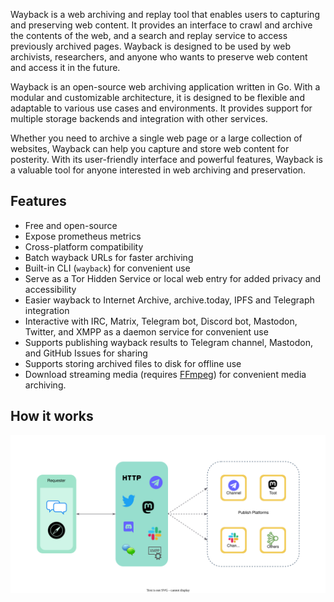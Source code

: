 Wayback is a web archiving and replay tool that enables users to capturing and preserving web content. It provides an interface to crawl and archive the contents of the web, and a search and replay service to access previously archived pages. Wayback is designed to be used by web archivists, researchers, and anyone who wants to preserve web content and access it in the future.

Wayback is an open-source web archiving application written in Go. With a modular and customizable architecture, it is designed to be flexible and adaptable to various use cases and environments. It provides support for multiple storage backends and integration with other services.

Whether you need to archive a single web page or a large collection of websites, Wayback can help you capture and store web content for posterity. With its user-friendly interface and powerful features, Wayback is a valuable tool for anyone interested in web archiving and preservation.

## Features

- Free and open-source
- Expose prometheus metrics
- Cross-platform compatibility
- Batch wayback URLs for faster archiving
- Built-in CLI (`wayback`) for convenient use
- Serve as a Tor Hidden Service or local web entry for added privacy and accessibility
- Easier wayback to Internet Archive, archive.today, IPFS and Telegraph integration
- Interactive with IRC, Matrix, Telegram bot, Discord bot, Mastodon, Twitter, and XMPP as a daemon service for convenient use
- Supports publishing wayback results to Telegram channel, Mastodon, and GitHub Issues for sharing
- Supports storing archived files to disk for offline use
- Download streaming media (requires [FFmpeg](https://ffmpeg.org/)) for convenient media archiving.

## How it works

![How wayback works](./assets/wayback.svg "How wayback works")
